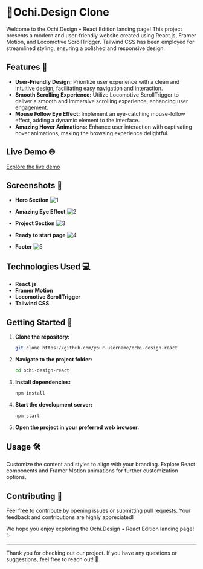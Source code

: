 # 🚀Ochi.Design Clone

Welcome to the Ochi.Design • React Edition landing page! This project presents a modern and user-friendly website created using React.js, Framer Motion, and Locomotive ScrollTrigger. Tailwind CSS has been employed for streamlined styling, ensuring a polished and responsive design.

## Features 🚀

- **User-Friendly Design:** Prioritize user experience with a clean and intuitive design, facilitating easy navigation and interaction.
- **Smooth Scrolling Experience:** Utilize Locomotive ScrollTrigger to deliver a smooth and immersive scrolling experience, enhancing user engagement.
- **Mouse Follow Eye Effect:** Implement an eye-catching mouse-follow effect, adding a dynamic element to the interface.
- **Amazing Hover Animations:** Enhance user interaction with captivating hover animations, making the browsing experience delightful.

## Live Demo 🌐

[Explore the live demo](https://ochidesignn.netlify.app/)

## Screenshots 📸
- **Hero Section**
![1 ](https://github.com/Rupeshsutarofficial/Ochi.design-Clone/assets/146075201/a9113459-c68e-40db-a0c8-f121a2b3649f)

- **Amazing Eye Effect**
![2](https://github.com/Rupeshsutarofficial/Ochi.design-Clone/assets/146075201/04702c8e-1fc9-4edb-b642-63f8df96f049)

- **Project Section**
![3](https://github.com/Rupeshsutarofficial/Ochi.design-Clone/assets/146075201/3a232e7b-171b-4174-bf1e-ab7f76370ac8)

- **Ready to start page**
![4](https://github.com/Rupeshsutarofficial/Ochi.design-Clone/assets/146075201/6539151a-d7dc-4223-a5c1-f1d032e0661e)

- **Footer**
![5](https://github.com/Rupeshsutarofficial/Ochi.design-Clone/assets/146075201/8e1a4444-22bf-4c64-b7fd-03f2e522169c)

## Technologies Used 💻

- **React.js**
- **Framer Motion**
- **Locomotive ScrollTrigger**
- **Tailwind CSS**

## Getting Started 🏁

1. **Clone the repository:**
    ```bash
    git clone https://github.com/your-username/ochi-design-react
    ```

2. **Navigate to the project folder:**
    ```bash
    cd ochi-design-react
    ```

3. **Install dependencies:**
    ```bash
    npm install
    ```

4. **Start the development server:**
    ```bash
    npm start
    ```

5. **Open the project in your preferred web browser.**

## Usage 🛠️

Customize the content and styles to align with your branding. Explore React components and Framer Motion animations for further customization options.

## Contributing 🤝

Feel free to contribute by opening issues or submitting pull requests. Your feedback and contributions are highly appreciated!

We hope you enjoy exploring the Ochi.Design • React Edition landing page! ✨

---

Thank you for checking out our project. If you have any questions or suggestions, feel free to reach out! 🌟
